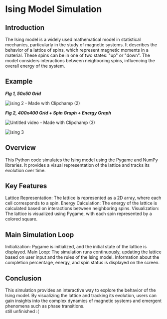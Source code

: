 # Ising Model Simulation
## Introduction
The Ising model is a widely used mathematical model in statistical mechanics, particularly in the study of magnetic systems. It describes the behavior of a lattice of spins, which represent magnetic moments in a material. These spins can be in one of two states: "up" or "down". The model considers interactions between neighboring spins, influencing the overall energy of the system.

## Example
_**FIg 1, 50x50 Grid**_

![ising 2 - Made with Clipchamp (2)](https://github.com/thatdavidguy/Ising-Modelling/assets/61171213/655437bb-6a72-4cf3-8e64-eabff6ee4868)

_**Fig 2, 400x400 Grid + Spin Graph + Energy Graph**_

![Untitled video - Made with Clipchamp (3)](https://github.com/thatdavidguy/Ising-Modelling/assets/61171213/b73c4963-0705-4290-8231-03ac4bdf9ca9)

![ising 3](https://github.com/thatdavidguy/Ising-Modelling/assets/61171213/582ce7b2-125e-4cc0-b2bc-d4a292be888b)



## Overview
This Python code simulates the Ising model using the Pygame and NumPy libraries. It provides a visual representation of the lattice and tracks its evolution over time.

## Key Features
Lattice Representation: The lattice is represented as a 2D array, where each cell corresponds to a spin.
Energy Calculation: The energy of the lattice is calculated based on interactions between neighboring spins.
Visualization: The lattice is visualized using Pygame, with each spin represented by a colored square.
## Main Simulation Loop
Initialization: Pygame is initialized, and the initial state of the lattice is displayed.
Main Loop: The simulation runs continuously, updating the lattice based on user input and the rules of the Ising model. Information about the completion percentage, energy, and spin status is displayed on the screen.
## Conclusion
This simulation provides an interactive way to explore the behavior of the Ising model. By visualizing the lattice and tracking its evolution, users can gain insights into the complex dynamics of magnetic systems and emergent phenomena such as phase transitions. <br> still unfinished :( 
